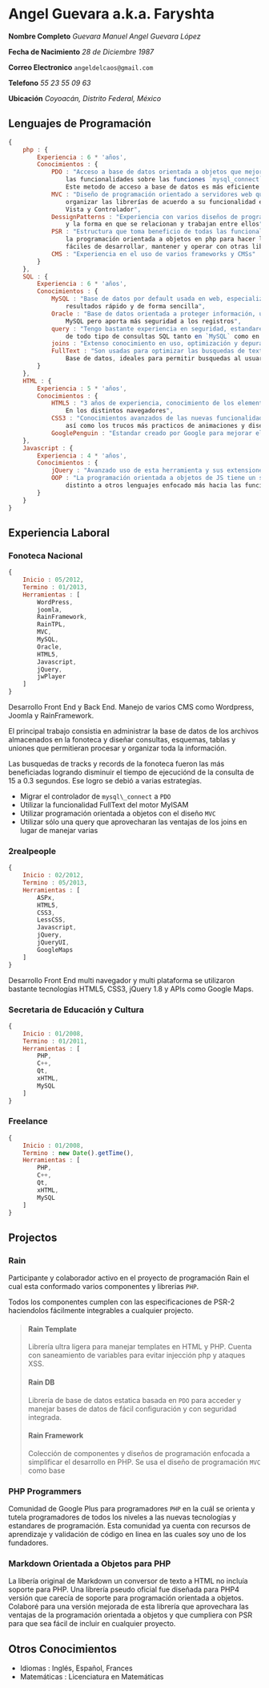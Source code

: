 # Angel Guevara a.k.a. Faryshta

**Nombre Completo** *Guevara Manuel Angel Guevara López*

**Fecha de Nacimiento** *28 de Diciembre 1987*

**Correo Electronico** `angeldelcaos@gmail.com`

**Telefono** *55 23 55 09 63*

**Ubicación** *Coyoacán, Distrito Federal, México*

## Lenguajes de Programación

```Javascript
{
	php : {
		Experiencia : 6 * 'años',
		Conocimientos : {
			PDO : "Acceso a base de datos orientada a objetos que mejora
				las funcionalidades sobre las funciones `mysql_connect` y derivados.
				Este metodo de acceso a base de datos es más eficiente y seguro",
			MVC : "Diseño de programación orientado a servidores web que ayuda a
				organizar las librerías de acuerdo a su funcionalidad en Modelo,
				Vista y Controlador",
			DessignPatterns : "Experiencia con varios diseños de programación
				y la forma en que se relacionan y trabajan entre ellos",
			PSR : "Estructura que toma beneficio de todas las funcionalidades de
				la programación orientada a objetos en php para hacer las librerías
				fáciles de desarrollar, mantener y operar con otras librerías",
			CMS : "Experiencia en el uso de varios frameworks y CMSs"
		}
	},
	SQL : {
		Experiencia : 6 * 'años',
		Conocimientos : {
			MySQL : "Base de datos por default usada en web, especializada en obtener los
				resultados rápido y de forma sencilla",
			Oracle : "Base de datos orientada a proteger información, un poco más lenta que
				MySQL pero aporta más seguridad a los registros",
			query : "Tengo bastante experiencia en seguridad, estandares y funcionamiento
				de todo tipo de consultas SQL tanto en `MySQL` como en otras bases de datos",
			joins : "Extenso conocimiento en uso, optimización y depuración de joins",
			FullText : "Son usadas para optimizar las busquedas de texto dentro de una
				Base de datos, ideales para permitir busquedas al usuario"
		}
	},
	HTML : {
		Experiencia : 5 * 'años',
		Conocimientos : {
			HTML5 : "3 años de experiencia, conocimiento de los elementos y su suporte
				En los distintos navegadores",
			CSS3 : "Conocimientos avanzados de las nuevas funcionalidades que trae esta versión
				así como los trucos más practicos de animaciones y diseño"
			GooglePenguin : "Estandar creado por Google para mejorar el ranking de una página"
	},
	Javascript : {
		Experiencia : 4 * 'años',
		Conocimientos : {
			jQuery : "Avanzado uso de esta herramienta y sus extensiones más populares",
			OOP : "La programación orientada a objetos de JS tiene un scope
				distinto a otros lenguajes enfocado más hacia las funciones"
		}
	}
}
```

## Experiencia Laboral

### Fonoteca Nacional

```Javascript
{
	Inicio : 05/2012,
	Termino : 01/2013,
	Herramientas : [
		WordPress,
		joomla,
		RainFramework,
		RainTPL,
		MVC,
		MySQL,
		Oracle,
		HTML5,
		Javascript,
		jQuery,
		jwPlayer
	]	
}
```

Desarrollo Front End y Back End. Manejo de varios CMS como Wordpress, Joomla y RainFramework.

El principal trabajo consistia en administrar la base de datos de los archivos almacenados en la fonoteca y diseñar consultas, esquemas, tablas y uniones que permitieran procesar y organizar toda la información.

Las busquedas de tracks y records de la fonoteca fueron las más beneficiadas logrando disminuir el tiempo de ejecuciónd de la consulta de 15 a 0.3 segundos. Ese logro se debió a varias estrategías.

* Migrar el controlador de `mysql\_connect` a `PDO`
* Utilizar la funcionalidad FullText del motor MyISAM
* Utilizar programación orientada a objetos con el diseño `MVC`
* Utilizar sólo una query que aprovecharan las ventajas de los joins en lugar de manejar varias

### 2realpeople

```Javascript
{
	Inicio : 02/2012,
	Termino : 05/2013,
	Herramientas : [
		ASPx,
		HTML5,
		CSS3,
		LessCSS,
		Javascript,
		jQuery,
		jQueryUI,
		GoogleMaps
	]
}
```

Desarrollo Front End multi navegador y multi plataforma se utilizaron bastante tecnologías HTML5, CSS3, jQuery 1.8 y APIs como Google Maps.

### Secretaria de Educación y Cultura

```Javascript
{
	Inicio : 01/2008,
	Termino : 01/2011,
	Herramientas : [
		PHP,
		C++,
		Qt,
		xHTML,
		MySQL
	]
}
```

### Freelance

```Javascript
{
	Inicio : 01/2008,
	Termino : new Date().getTime(),
	Herramientas : [
		PHP,
		C++,
		Qt,
		xHTML,
		MySQL
	]
}
```

## Projectos

### Rain

Participante y colaborador activo en el proyecto de programación Rain el cual esta conformado varios componentes y librerias `PHP`.

Todos los componentes cumplen con las especificaciones de PSR-2 haciendolos fácilmente integrables a cualquier projecto.

> #### Rain Template
> 
> Librería ultra ligera para manejar templates en HTML y PHP. Cuenta con saneamiento de variables para evitar injección php y ataques XSS.
> 
> #### Rain DB
> 
> Librería de base de datos estatica basada en `PDO` para acceder y manejar bases de datos de fácil configuración y con seguridad integrada.
> 
> #### Rain Framework
> 
> Colección de componentes y diseños de programación enfocada a simplificar el desarrollo en PHP. Se usa el diseño de programación `MVC` como base

### PHP Programmers

Comunidad de Google Plus para programadores `PHP` en la cuál se orienta y tutela programadores de todos los niveles a las nuevas tecnologías y estandares de programación. Esta comunidad ya cuenta con recursos de aprendizaje y validación de código en linea en las cuales soy uno de los fundadores.

### Markdown Orientada a Objetos para PHP

La libería original de Markdown un conversor de texto a HTML no incluía soporte para PHP. Una librería pseudo oficial fue diseñada para PHP4 versión que carecía de soporte para programación orientada a objetos. Colaboré para una versión mejorada de esta librería que aprovechara las ventajas de la programación orientada a objetos y que cumpliera con PSR para que sea fácil de incluir en cualquier proyecto.

## Otros Conocimientos

* Idiomas : Inglés, Español, Frances
* Matemáticas : Licenciatura en Matemáticas
